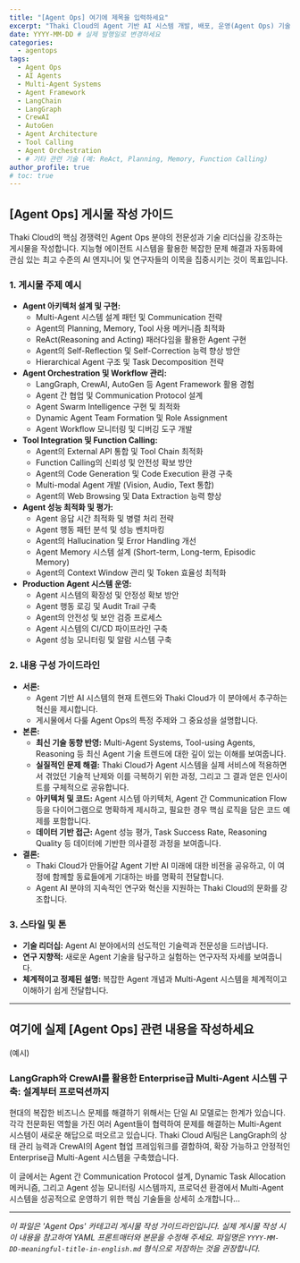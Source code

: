 ```yaml
---
title: "[Agent Ops] 여기에 제목을 입력하세요"
excerpt: "Thaki Cloud의 Agent 기반 AI 시스템 개발, 배포, 운영(Agent Ops) 기술 전략 공유"
date: YYYY-MM-DD # 실제 발행일로 변경하세요
categories:
  - agentops
tags:
  - Agent Ops
  - AI Agents
  - Multi-Agent Systems
  - Agent Framework
  - LangChain
  - LangGraph
  - CrewAI
  - AutoGen
  - Agent Architecture
  - Tool Calling
  - Agent Orchestration
  - # 기타 관련 기술 (예: ReAct, Planning, Memory, Function Calling)
author_profile: true
# toc: true
--- 
```


## [Agent Ops] 게시물 작성 가이드

Thaki Cloud의 핵심 경쟁력인 Agent Ops 분야의 전문성과 기술 리더십을 강조하는 게시물을 작성합니다. 지능형 에이전트 시스템을 활용한 복잡한 문제 해결과 자동화에 관심 있는 최고 수준의 AI 엔지니어 및 연구자들의 이목을 집중시키는 것이 목표입니다.

### 1. 게시물 주제 예시

* **Agent 아키텍처 설계 및 구현:**
  * Multi-Agent 시스템 설계 패턴 및 Communication 전략
  * Agent의 Planning, Memory, Tool 사용 메커니즘 최적화
  * ReAct(Reasoning and Acting) 패러다임을 활용한 Agent 구현
  * Agent의 Self-Reflection 및 Self-Correction 능력 향상 방안
  * Hierarchical Agent 구조 및 Task Decomposition 전략
* **Agent Orchestration 및 Workflow 관리:**
  * LangGraph, CrewAI, AutoGen 등 Agent Framework 활용 경험
  * Agent 간 협업 및 Communication Protocol 설계
  * Agent Swarm Intelligence 구현 및 최적화
  * Dynamic Agent Team Formation 및 Role Assignment
  * Agent Workflow 모니터링 및 디버깅 도구 개발
* **Tool Integration 및 Function Calling:**
  * Agent의 External API 통합 및 Tool Chain 최적화
  * Function Calling의 신뢰성 및 안전성 확보 방안
  * Agent의 Code Generation 및 Code Execution 환경 구축
  * Multi-modal Agent 개발 (Vision, Audio, Text 통합)
  * Agent의 Web Browsing 및 Data Extraction 능력 향상
* **Agent 성능 최적화 및 평가:**
  * Agent 응답 시간 최적화 및 병렬 처리 전략
  * Agent 행동 패턴 분석 및 성능 벤치마킹
  * Agent의 Hallucination 및 Error Handling 개선
  * Agent Memory 시스템 설계 (Short-term, Long-term, Episodic Memory)
  * Agent의 Context Window 관리 및 Token 효율성 최적화
* **Production Agent 시스템 운영:**
  * Agent 시스템의 확장성 및 안정성 확보 방안
  * Agent 행동 로깅 및 Audit Trail 구축
  * Agent의 안전성 및 보안 검증 프로세스
  * Agent 시스템의 CI/CD 파이프라인 구축
  * Agent 성능 모니터링 및 알람 시스템 구축

### 2. 내용 구성 가이드라인

* **서론:**
  * Agent 기반 AI 시스템의 현재 트렌드와 Thaki Cloud가 이 분야에서 추구하는 혁신을 제시합니다.
  * 게시물에서 다룰 Agent Ops의 특정 주제와 그 중요성을 설명합니다.
* **본론:**
  * **최신 기술 동향 반영:** Multi-Agent Systems, Tool-using Agents, Reasoning 등 최신 Agent 기술 트렌드에 대한 깊이 있는 이해를 보여줍니다.
  * **실질적인 문제 해결:** Thaki Cloud가 Agent 시스템을 실제 서비스에 적용하면서 겪었던 기술적 난제와 이를 극복하기 위한 과정, 그리고 그 결과 얻은 인사이트를 구체적으로 공유합니다.
  * **아키텍처 및 코드:** Agent 시스템 아키텍처, Agent 간 Communication Flow 등을 다이어그램으로 명확하게 제시하고, 필요한 경우 핵심 로직을 담은 코드 예제를 포함합니다.
  * **데이터 기반 접근:** Agent 성능 평가, Task Success Rate, Reasoning Quality 등 데이터에 기반한 의사결정 과정을 보여줍니다.
* **결론:**
  * Thaki Cloud가 만들어갈 Agent 기반 AI 미래에 대한 비전을 공유하고, 이 여정에 함께할 동료들에게 기대하는 바를 명확히 전달합니다.
  * Agent AI 분야의 지속적인 연구와 혁신을 지원하는 Thaki Cloud의 문화를 강조합니다.

### 3. 스타일 및 톤

* **기술 리더십:** Agent AI 분야에서의 선도적인 기술력과 전문성을 드러냅니다.
* **연구 지향적:** 새로운 Agent 기술을 탐구하고 실험하는 연구자적 자세를 보여줍니다.
* **체계적이고 정제된 설명:** 복잡한 Agent 개념과 Multi-Agent 시스템을 체계적이고 이해하기 쉽게 전달합니다.

---

## 여기에 실제 [Agent Ops] 관련 내용을 작성하세요

(예시)

### LangGraph와 CrewAI를 활용한 Enterprise급 Multi-Agent 시스템 구축: 설계부터 프로덕션까지

현대의 복잡한 비즈니스 문제를 해결하기 위해서는 단일 AI 모델로는 한계가 있습니다. 각각 전문화된 역할을 가진 여러 Agent들이 협력하여 문제를 해결하는 Multi-Agent 시스템이 새로운 해답으로 떠오르고 있습니다. Thaki Cloud AI팀은 LangGraph의 상태 관리 능력과 CrewAI의 Agent 협업 프레임워크를 결합하여, 확장 가능하고 안정적인 Enterprise급 Multi-Agent 시스템을 구축했습니다.

이 글에서는 Agent 간 Communication Protocol 설계, Dynamic Task Allocation 메커니즘, 그리고 Agent 성능 모니터링 시스템까지, 프로덕션 환경에서 Multi-Agent 시스템을 성공적으로 운영하기 위한 핵심 기술들을 상세히 소개합니다...

---

_이 파일은 'Agent Ops' 카테고리 게시물 작성 가이드라인입니다. 실제 게시물 작성 시 이 내용을 참고하여 YAML 프론트매터와 본문을 수정해 주세요. 파일명은 `YYYY-MM-DD-meaningful-title-in-english.md` 형식으로 저장하는 것을 권장합니다._
